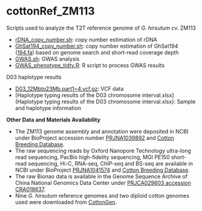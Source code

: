 # cottonRef_ZM113
Scripts used to analyze the T2T reference genome of *G. hirsutum* cv. ZM113

* [rDNA_copy_number.sh](rDNA_copy_number.sh): copy number estimation of rDNA
* [GhSat194_copy_number.sh](GhSat194_copy_number.sh): copy number estimation of GhSat194 ([194.fa](194.fa)) based on genome search and short-read coverage depth
* [GWAS.sh](GWAS.sh): GWAS analysis
* [GWAS_phenotype_tidty.R](GWAS_phenotype_tidty.R): R script to process GWAS results

D03 haplotype results
* [D03_12Mbto23Mb.part1~4.vcf.gz](): VCF data
* [Haplotype typing results of the D03 chromosome interval.xlsx](Haplotype typing results of the D03 chromosome interval.xlsx): Sample and haplotype information

  

**Other Data and Materials Availability**
* The ZM113 genome assembly and annotation were deposited in NCBI under BioProject accession number [PRJNA1039892](https://www.ncbi.nlm.nih.gov/bioproject/?term=PRJNA1039892) and [Cotton Breeding Database](http://222.88.152.130:1130/).
* The raw sequencing reads by Oxford Nanopore Technology ultra-long read sequencing, PacBio high-fidelity sequencing, MGI PE150 short-read sequencing, Hi-C, RNA-seq, ChIP-seq and BS-seq are available in NCBI under BioProject [PRJNA1041574](https://www.ncbi.nlm.nih.gov/bioproject/PRJNA1041574) and [Cotton Breeding Database](http://222.88.152.130:1130/).
* The raw Bionao data is available in the Genome Sequence Archive of China National Genomics Data Center under [PRJCA029603 accession CRA018637](https://ngdc.cncb.ac.cn/gsa/search?searchTerm=CRA018637).
* Nine *G. hirsutum* reference genomes and two diploid cotton genomes used were downloaded from [CottonGen](https://cottongen.org/).
